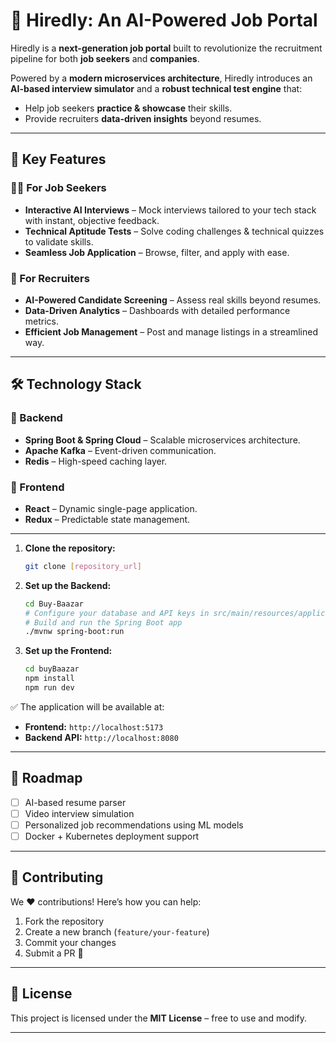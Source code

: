 # 🌟 Hiredly: An AI-Powered Job Portal  

Hiredly is a **next-generation job portal** built to revolutionize the recruitment pipeline for both **job seekers** and **companies**.  

Powered by a **modern microservices architecture**, Hiredly introduces an **AI-based interview simulator** and a **robust technical test engine** that:  
- Help job seekers **practice & showcase** their skills.  
- Provide recruiters **data-driven insights** beyond resumes.  

---

## 🚀 Key Features  

### 👨‍💻 For Job Seekers  
- **Interactive AI Interviews** – Mock interviews tailored to your tech stack with instant, objective feedback.  
- **Technical Aptitude Tests** – Solve coding challenges & technical quizzes to validate skills.  
- **Seamless Job Application** – Browse, filter, and apply with ease.  

### 🏢 For Recruiters  
- **AI-Powered Candidate Screening** – Assess real skills beyond resumes.  
- **Data-Driven Analytics** – Dashboards with detailed performance metrics.  
- **Efficient Job Management** – Post and manage listings in a streamlined way.  

---

## 🛠 Technology Stack  

### 🔧 Backend  
- **Spring Boot & Spring Cloud** – Scalable microservices architecture.  
- **Apache Kafka** – Event-driven communication.  
- **Redis** – High-speed caching layer.  

### 🎨 Frontend  
- **React** – Dynamic single-page application.  
- **Redux** – Predictable state management.  

---

1.  **Clone the repository:**
    ```bash
    git clone [repository_url]
    ```

2.  **Set up the Backend:**
    ```bash
    cd Buy-Baazar
    # Configure your database and API keys in src/main/resources/application.properties
    # Build and run the Spring Boot app
    ./mvnw spring-boot:run
    ```

3.  **Set up the Frontend:**
    ```bash
    cd buyBaazar
    npm install
    npm run dev
    ```


✅ The application will be available at:  
- **Frontend:** `http://localhost:5173`  
- **Backend API:** `http://localhost:8080`  

---

## 📌 Roadmap  

- [ ] AI-based resume parser  
- [ ] Video interview simulation  
- [ ] Personalized job recommendations using ML models  
- [ ] Docker + Kubernetes deployment support  

---

## 🤝 Contributing  

We ❤️ contributions! Here’s how you can help:  
1. Fork the repository  
2. Create a new branch (`feature/your-feature`)  
3. Commit your changes  
4. Submit a PR 🚀  

---

## 📄 License  

This project is licensed under the **MIT License** – free to use and modify.  

---



